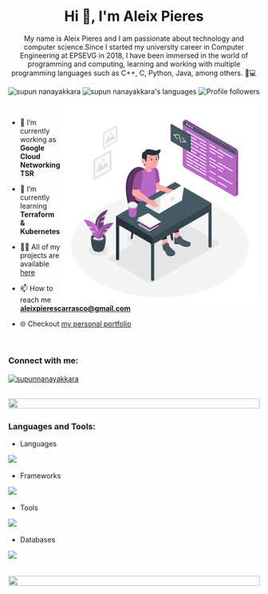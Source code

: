 
<h1 align="center">Hi 👋, I'm Aleix Pieres</h1>
<p align="center"> My name is Aleix Pieres and I am passionate about technology and computer science.Since I started my university career in Computer Engineering at EPSEVG in 2018, I have been immersed in the world of programming and computing, learning and working with multiple programming languages ​​such as C++, C, Python, Java, among others.
   🚀💻</p>
<p align="center"> 
 <img src="https://komarev.com/ghpvc/?username=aleixpieres&label=Profile%20views&color=0e75b6&style=flat" alt="supun nanayakkara" /> 
<img src="https://img.shields.io/badge/Languages-C++ | Python | C | HTML5 | CSS3 -green.svg" alt="supun nanayakkara's languages" />
<img alt="Profile followers" src="https://img.shields.io/github/followers/aleixpieres">
</p>
&nbsp;

<img align="right" alt="Coding" width="400" src="./assets/undraw_programming_re_kg9.svg">

- 🔭 I’m currently working as **Google Cloud Networking TSR**

- 🌱 I’m currently learning **Terraform & Kubernetes**

- 👨‍💻 All of my projects are available [here](https://github.com/aleixpieres?tab=repositories)

- 📫 How to reach me **aleixpierescarrasco@gmail.com**

- 🌐 Checkout [my personal portfolio](https://aleixpieres.com/)

<br>
<h3 align="left">Connect with me:</h3>
<p align="left">
<a href="https://www.linkedin.com/in/aleix-pieres/" target="blank"><img align="center" src="https://raw.githubusercontent.com/rahuldkjain/github-profile-readme-generator/master/src/images/icons/Social/linked-in-alt.svg" alt="supunnanayakkara" height="30" width="40" /></a>
</p>
<br>

<img src="https://i.imgur.com/dBaSKWF.gif" height="20" width="100%">

<h3 align="left">Languages and Tools:</h3>

- Languages
<p align="left">
  <a href="https://skillicons.dev">
    <img src="https://skillicons.dev/icons?i=cpp,c,cs,python,html,css,kotlin," />
  </a>
</p>

- Frameworks
<p align="left">
  <a href="https://skillicons.dev">
    <img src="https://skillicons.dev/icons?i=docker,django,gcp,unity" />
  </a>
</p>

- Tools
<p align="left">
  <a href="https://skillicons.dev">
    <img src="https://skillicons.dev/icons?i=vscode,git,github,bitbucket,linux,postman" />
  </a>
</p>

- Databases
<p align="left">
  <a href="https://skillicons.dev">
    <img src="https://skillicons.dev/icons?i=mysql,mongo,postgres" />
  </a>
</p>

<br/>

<img src="https://i.imgur.com/dBaSKWF.gif" height="20" width="100%">
